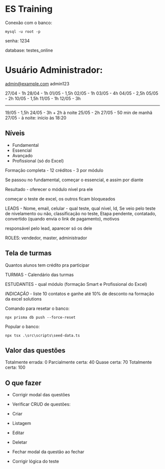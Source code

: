 # ES Training

Conexão com o banco:

```
mysql -u root -p
```
senha: 1234

database: testes_online

# Usuário Administrador:
admin@example.com
admin123

27/04 - 1h 
28/04 - 1h 
01/05 - 1,5h 
02/05 - 1h 
03/05 - 4h 
04/05 - 2,5h 
05/05 - 2h 
10/05 - 1,5h 
11/05 - 1h 
12/05 - 3h 
_________________

19/05 - 1,5h 
24/05 - 3h + 2h à noite
25/05 - 2h
27/05 - 50 min de manhã
27/05 - à noite: início às 18:20

## Níveis

- Fundamental
- Essencial
- Avançado
- Profissional (só do Excel)

Formação completa - 12 créditos - 3 por módulo

Se passou no fundamental, começar o essencial, e assim por diante

Resultado - oferecer o módulo nível pra ele

começar o teste de excel, os outros ficam bloqueados

LEADS - Nome, email, celular - qual teste, qual nível, Id, Se veio pelo teste de nivelamento ou não, classificação no teste, Etapa pendente, contatado, convertido (quando envia o link de pagamento), 
motivos

responsável pelo lead, aparecer só os dele

ROLES: vendedor, master, administrador

## Tela de turmas

Quantos alunos tem crédito pra participar

TURMAS - Calendário das turmas

ESTUDANTES - qual módulo (formação Smart e Profissional do Excel)

*INDICAÇÃO* - liste 10 contatos e ganhe até 10% de desconto na formação da excel solutions

Comando para resetar o banco:
```
npx prisma db push --force-reset
```
Popular o banco:
```
npx tsx .\src\scripts\seed-data.ts 
```

## Valor das questões

Totalmente errada: 0 
Parcialmente certa: 40 
Quase certa: 70 
Totalmente certa: 100 

## O que fazer

- Corrigir modal das questões

- Verificar CRUD de questões:
 - Criar
 - Listagem
 - Editar
 - Deletar
 - Fechar modal da questão ao fechar

- Corrigir lógica do teste
